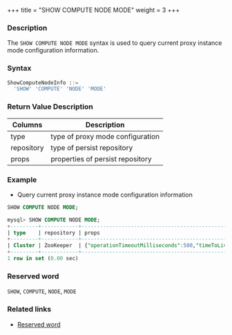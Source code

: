 +++
title = "SHOW COMPUTE NODE MODE"
weight = 3
+++

### Description

The `SHOW COMPUTE NODE MODE` syntax is used to query current proxy instance mode configuration information.
### Syntax

```sql
ShowComputeNodeInfo ::=
  'SHOW' 'COMPUTE' 'NODE' 'MODE'
```

### Return Value Description

| Columns      | Description                        |
|--------------|------------------------------------|
| type         | type of proxy mode configuration   |
| repository   | type of persist repository         |
| props        | properties of persist repository   |

### Example

- Query current proxy instance mode configuration information

```sql
SHOW COMPUTE NODE MODE;
```

```sql
mysql> SHOW COMPUTE NODE MODE;
+---------+------------+------------------------------------------------------------------------------------------------------------------------------------------------------------------------+
| type    | repository | props                                                                                                                                                                  |
+---------+------------+------------------------------------------------------------------------------------------------------------------------------------------------------------------------+
| Cluster | ZooKeeper  | {"operationTimeoutMilliseconds":500,"timeToLiveSeconds":60,"maxRetries":3,"namespace":"governance_ds","server-lists":"localhost:2181","retryIntervalMilliseconds":500} |
+---------+------------+------------------------------------------------------------------------------------------------------------------------------------------------------------------------+
1 row in set (0.00 sec)

```

### Reserved word

`SHOW`, `COMPUTE`, `NODE`, `MODE`

### Related links

- [Reserved word](/en/reference/distsql/syntax/reserved-word/)
